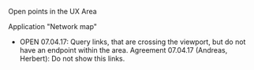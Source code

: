 Open points in the UX Area

Application "Network map"

- OPEN 07.04.17: Query links, that are crossing the viewport, but do not have an endpoint within the area.
  Agreement 07.04.17 (Andreas, Herbert): Do not show this links.

